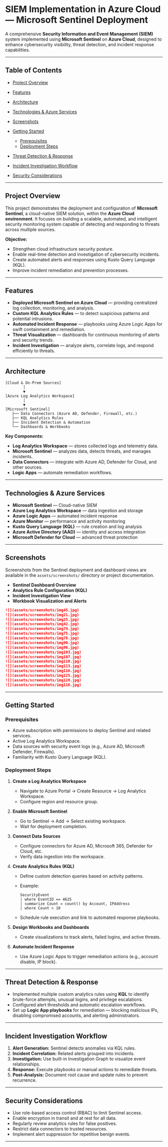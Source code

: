 # SIEM Implementation in Azure Cloud — Microsoft Sentinel Deployment

A comprehensive **Security Information and Event Management (SIEM)** system implemented using **Microsoft Sentinel** on **Azure Cloud**, designed to enhance cybersecurity visibility, threat detection, and incident response capabilities.

---

## Table of Contents

* [Project Overview](#project-overview)
* [Features](#features)
* [Architecture](#architecture)
* [Technologies & Azure Services](#technologies--azure-services)
* [Screenshots](#screenshots)
* [Getting Started](#getting-started)

  * [Prerequisites](#prerequisites)
  * [Deployment Steps](#deployment-steps)
* [Threat Detection & Response](#threat-detection--response)
* [Incident Investigation Workflow](#incident-investigation-workflow)
* [Security Considerations](#security-considerations)

---

## Project Overview

This project demonstrates the deployment and configuration of **Microsoft Sentinel**, a cloud-native SIEM solution, within the **Azure Cloud environment**. It focuses on building a scalable, automated, and intelligent security monitoring system capable of detecting and responding to threats across multiple sources.

**Objective:**

* Strengthen cloud infrastructure security posture.
* Enable real-time detection and investigation of cybersecurity incidents.
* Create automated alerts and responses using Kusto Query Language (KQL).
* Improve incident remediation and prevention processes.

---

## Features

* **Deployed Microsoft Sentinel on Azure Cloud** — providing centralized log collection, monitoring, and analysis.
* **Custom KQL Analytics Rules** — to detect suspicious patterns and potential intrusions.
* **Automated Incident Response** — playbooks using Azure Logic Apps for swift containment and remediation.
* **Threat Visualization** — dashboards for continuous monitoring of alerts and security trends.
* **Incident Investigation** — analyze alerts, correlate logs, and respond efficiently to threats.

---

## Architecture

```
[Cloud & On-Prem Sources]
        │
        ▼
[Azure Log Analytics Workspace]
        │
        ▼
[Microsoft Sentinel]
   ├── Data Connectors (Azure AD, Defender, Firewall, etc.)
   ├── KQL Analytics Rules
   ├── Incident Detection & Automation
   └── Dashboards & Workbooks
```

**Key Components:**

* **Log Analytics Workspace** — stores collected logs and telemetry data.
* **Microsoft Sentinel** — analyzes data, detects threats, and manages incidents.
* **Data Connectors** — integrate with Azure AD, Defender for Cloud, and other sources.
* **Logic Apps** — automate remediation workflows.

---

## Technologies & Azure Services

* **Microsoft Sentinel** — Cloud-native SIEM
* **Azure Log Analytics Workspace** — data ingestion and storage
* **Azure Logic Apps** — automated incident response
* **Azure Monitor** — performance and activity monitoring
* **Kusto Query Language (KQL)** — rule creation and log analysis
* **Azure Active Directory (AAD)** — identity and access integration
* **Microsoft Defender for Cloud** — advanced threat protection

---

## Screenshots

Screenshots from the Sentinel deployment and dashboard views are available in the `assets/screenshots/` directory or project documentation. 

* **Sentinel Dashboard Overview**
* **Analytics Rule Configuration (KQL)**
* **Incident Investigation View**
* **Workbook Visualization and Alerts**

```markdown
![](assets/screenshots/img45.jpg)
![](assets/screenshots/img21.jpg)
![](assets/screenshots/img25.jpg)
![](assets/screenshots/img42.jpg)
![](assets/screenshots/img74.jpg)
![](assets/screenshots/img75.jpg)
![](assets/screenshots/img78.jpg)
![](assets/screenshots/img90.jpg)
![](assets/screenshots/img96.jpg)
![](assets/screenshots/img103.jpg)
![](assets/screenshots/img107.jpg)
![](assets/screenshots/img110.jpg)
![](assets/screenshots/img113.jpg)
![](assets/screenshots/img116.jpg)
![](assets/screenshots/img125.jpg)
![](assets/screenshots/img128.jpg)
![](assets/screenshots/img116.jpg)

```

---

## Getting Started

### Prerequisites

* Azure subscription with permissions to deploy Sentinel and related services.
* Active Log Analytics Workspace.
* Data sources with security event logs (e.g., Azure AD, Microsoft Defender, Firewalls).
* Familiarity with Kusto Query Language (KQL).

### Deployment Steps

1. **Create a Log Analytics Workspace**

   * Navigate to Azure Portal → Create Resource → Log Analytics Workspace.
   * Configure region and resource group.

2. **Enable Microsoft Sentinel**

   * Go to Sentinel → Add → Select existing workspace.
   * Wait for deployment completion.

3. **Connect Data Sources**

   * Configure connectors for Azure AD, Microsoft 365, Defender for Cloud, etc.
   * Verify data ingestion into the workspace.

4. **Create Analytics Rules (KQL)**

   * Define custom detection queries based on activity patterns.
   * Example:

     ```kql
     SecurityEvent
     | where EventID == 4625
     | summarize Count = count() by Account, IPAddress
     | where Count > 10
     ```
   * Schedule rule execution and link to automated response playbooks.

5. **Design Workbooks and Dashboards**

   * Create visualizations to track alerts, failed logins, and active threats.

6. **Automate Incident Response**

   * Use Azure Logic Apps to trigger remediation actions (e.g., account disable, IP block).

---

## Threat Detection & Response

* Implemented multiple custom analytics rules using **KQL** to identify brute-force attempts, unusual logins, and privilege escalations.
* Configured alert thresholds and automatic escalation workflows.
* Set up **Logic App playbooks** for remediation — blocking malicious IPs, disabling compromised accounts, and alerting administrators.

---

## Incident Investigation Workflow

1. **Alert Generation:** Sentinel detects anomalies via KQL rules.
2. **Incident Correlation:** Related alerts grouped into incidents.
3. **Investigation:** Use built-in Investigation Graph to visualize event relationships.
4. **Response:** Execute playbooks or manual actions to remediate threats.
5. **Post-Analysis:** Document root cause and update rules to prevent recurrence.

---

## Security Considerations

* Use role-based access control (RBAC) to limit Sentinel access.
* Enable encryption in transit and at rest for all data.
* Regularly review analytics rules for false positives.
* Restrict data connectors to trusted resources.
* Implement alert suppression for repetitive benign events.

---




